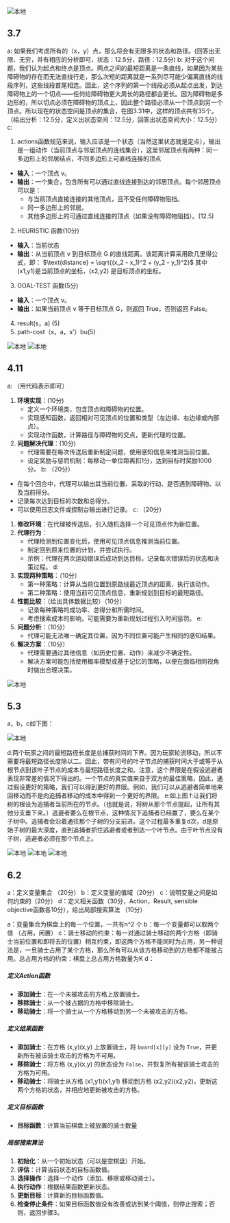<!--
 * @Author: Tangxuan
 * @Date: 2024-12-05 16:24:58
 * @LastEditTime: 2024-12-05 16:35:29
 * @LastEditors: Tangxuan
 * @Description: Created By Tangxuan And Be Protected
-->
<!-- ![[.\Pasted image 20241111085544.png]] -->

![本地](https://github.com/li-2132/AI-homework/blob/main/Pasted%20image%2020241111085544.png)

## 3.7

a: 
如果我们考虑所有的（x，y）点，那么将会有无限多的状态和路径。(回答出无限、无穷，并有相应的分析即可，状态：12.5分，路径：12.5分)
b: 
对于这个问题，我们认为起点和终点是顶点。两点之间的最短距离是一条直线，如果因为某些障碍物的存在而无法直线行走，那么次短的距离就是一系列尽可能少偏离直线的线段序列，这些线段首尾相连。因此，这个序列的第一个线段必须从起点出发，到达障碍物上的一个切点——任何给障碍物更大周长的路径都会更长。因为障碍物是多边形的，所以切点必须在障碍物的顶点上，因此整个路径必须从一个顶点到另一个顶点。所以现在的状态空间是顶点的集合，在图3.31中，这样的顶点共有35个。
（给出分析：12.5分，定义出状态空间：12.5分，回答出状态空间大小：12.5分）
c: 
1. actions函数规范来说，输入应该是一个状态（当然这里状态就是定点），输出是一组动作（当前顶点与邻居顶点的连线集合），这里邻居顶点有两种：同一多边形上的邻居结点，不同多边形上可直线连接的顶点
- **输入**：一个顶点 v。
- **输出**：一个集合，包含所有可以通过直线连接到达的邻居顶点。每个邻居顶点可以是：
    - 与当前顶点直接连接的其他顶点，且不受任何障碍物阻挡。
    - 同一多边形上的邻居。
    - 其他多边形上的可通过直线连接的顶点（如果没有障碍物阻挡）。(12.5)
2. HEURISTIC 函数(10分)
- **输入**：当前状态
- **输出**：从当前顶点 v 到目标顶点 G 的直线距离。该距离计算采用欧几里得公式，即： $\text{distance} = \sqrt{(x_2 - x_1)^2 + (y_2 - y_1)^2}​$ 其中 (x1,y1)是当前顶点的坐标，(x2,y2) 是目标顶点的坐标。
3. GOAL-TEST 函数(5分)
- **输入**：一个顶点 v。
- **输出**：如果当前顶点 v 等于目标顶点 G，则返回 True，否则返回 False。
4. result(s，a)  (5)
5. path-cost（s，a，s'）bu(5)


![本地](https://github.com/li-2132/AI-homework/blob/main//Pasted%20image%2020241205074947.png)
![本地](https://github.com/li-2132/AI-homework/blob/main//Pasted%20image%2020241205075000.png)
## 4.11
a: （用代码表示即可）
1. **环境实现**：(10分)
    - 定义一个环境类，包含顶点和障碍物的位置。
    - 实现感知函数，返回相对可见顶点的位置和类型（左边缘、右边缘或内部点）。
    - 实现动作函数，计算路径与障碍物的交点，更新代理的位置。
2. **问题解决代理**：(10分)
    - 代理需要在每次传送后重新制定问题，使用感知信息来推测当前位置。
    - 设定奖励与惩罚机制：每移动一单位距离扣1分，达到目标时奖励1000分。
b: （20分）
- 在每个回合中，代理可以输出其当前位置、采取的行动、是否遇到障碍物、以及当前得分。
- 记录每次达到目标的次数和总得分。
- 可以使用日志文件或控制台输出进行记录。
c: （20分）
1. **修改环境**：在代理被传送后，引入随机选择一个可见顶点作为新位置。
2. **代理行为**：
    - 代理检测到位置变化后，使用可见顶点信息推测当前位置。
    - 制定回到原来位置的计划，并尝试执行。
    - 示例：代理在两次运动错误后成功到达目标，记录每次错误后的状态和决策过程。
d: 
1. **实现两种策略**：（10分）
    - 第一种策略：计算从当前位置到原路线最近顶点的距离，执行该动作。
    - 第二种策略：使用当前可见顶点信息，重新规划到目标的最短路径。
2. **性能比较**：（给出具体数据比较）（10分）
    - 记录每种策略的成功率、总得分和所需时间。
    - 考虑搜索成本的影响，可能需要为重新规划过程引入时间惩罚。
e:
1. **问题分析**：（10分）
    - 代理可能无法唯一确定其位置，因为不同位置可能产生相同的感知结果。
2. **解决方案**：（10分）
    - 代理需要通过其他信息（如历史位置、动作）来减少不确定性。
    - 解决方案可能包括使用概率模型或基于记忆的策略，以便在面临相同视角时做出合理决策。
<!-- ![[Pasted image 20241205075255.png]] -->
![本地](https://github.com/li-2132/AI-homework/blob/main//Pasted%20image%2020241205075255.png)

## 5.3
a，b，c如下图：

<!-- ![[./微信图片_20241205111148.jpg]] -->
![本地](https://github.com/li-2132/AI-homework/blob/main//微信图片_20241205111148.jpg)

d:两个玩家之间的最短路径长度是总捕获时间的下界。因为玩家轮流移动，所以不需要将最短路径长度除以二。因此，带有问号的叶子节点的捕获时间大于或等于从根节点到该叶子节点的成本与最短路径长度之和。注意，这个界限是在假设逃避者表现非常差的情况下得出的。一个节点的真实值来自于双方的最佳策略，因此，通过假设更好的策略，我们可以得到更好的界限。例如，我们可以从逃避者简单地来回移动而不是向追捕者移动的成本中得到一个更好的界限。
e:如上图
f:让我们将树的根设为追捕者当前所在的节点。（也就是说，将树从那个节点提起，让所有其他分支垂下来。）逃避者要么在根节点，这种情况下追捕者已经赢了，要么在某个子树中。追捕者会沿着通往那个子树的分支前进。这个过程最多重复d次，d是原始子树的最大深度，直到追捕者抓住逃避者或者到达一个叶节点。由于叶节点没有子树，逃避者必须在那个节点上。

<!-- ![[Pasted image 20241204155008.png]]
![[Pasted image 20241204155016.png]]
![[Pasted image 20241204155026.png]] -->

![本地](https://github.com/li-2132/AI-homework/blob/main//Pasted%20image%2020241204155008.png)
![本地](https://github.com/li-2132/AI-homework/blob/main//Pasted%20image%2020241204155016.png)
![本地](https://github.com/li-2132/AI-homework/blob/main//Pasted%20image%2020241204155026.png)

## 6.2
a：定义变量集合 （20分）
b：定义变量的值域（20分）
c：说明变量之间是如何约束的（20分）
d：定义相关函数（30分，Action，Result, sensible objective函数各10分），给出局部搜索算法 （10分）

a：变量集合为棋盘上的每一个位置，一共有n^2 个
b：每一个变量都可以取两个值 （占用，闲置）
c：骑士移动的约束：每一对通过骑士移动的两个方格（即骑士当前位置和即将去的位置）相互约束，即这两个方格不能同时为占用，另一种说法是，一旦骑士占用了某个方格，那么所有可以从该方格移动到的方格都不能被占用。总占用方格的约束：棋盘上总占用方格数量为K
d：
##### **定义Action函数**
- **添加骑士**：在一个未被攻击的方格上放置骑士。
- **移除骑士**：从一个被占据的方格中移除骑士。
- **移动骑士**：将一个骑士从一个方格移动到另一个未被攻击的方格。
##### **定义结果函数**
- **添加骑士**：在方格 (x,y)(x,y) 上放置骑士，将 `board[x][y]` 设为 `True`，并更新所有被该骑士攻击的方格为不可用。
- **移除骑士**：将方格 (x,y)(x,y) 的状态设为 `False`，并恢复所有被该骑士攻击的方格为可用。
- **移动骑士**：将骑士从方格 (x1,y1)(x1​,y1​) 移动到方格 (x2,y2)(x2​,y2​)，更新这两个方格的状态，并相应地更新被攻击的方格。
##### **定义目标函数**
- **目标函数**：计算当前棋盘上被放置的骑士数量
##### **局部搜索算法**
1. **初始化**：从一个初始状态（可以是空棋盘）开始。
2. **评估**：计算当前状态的目标函数值。
3. **选择操作**：选择一个动作（添加、移除或移动骑士）。
4. **执行动作**：根据结果函数更新状态。
5. **更新目标**：计算新的目标函数值。
6. **检查停止条件**：如果目标函数值没有改善或达到某个阈值，则停止搜索；否则，返回步骤3。




